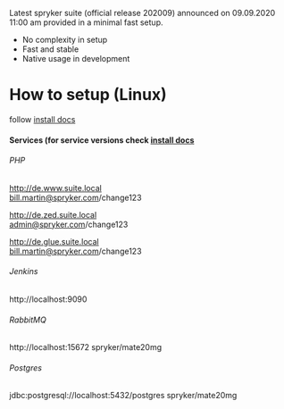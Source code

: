 Latest spryker suite (official release 202009) announced on 09.09.2020 11:00 am provided in a minimal fast setup.
 - No complexity in setup
 - Fast and stable
 - Native usage in development
 
# How to setup (Linux)
follow [install docs](docker/README.md)

#### Services (for service versions check [install docs](docker/docker-compose.yml)
###### PHP
http://de.www.suite.local <br/> bill.martin@spryker.com/change123

http://de.zed.suite.local <br/> admin@spryker.com/change123

http://de.glue.suite.local <br/> bill.martin@spryker.com/change123

###### Jenkins
http://localhost:9090

###### RabbitMQ
http://localhost:15672
spryker/mate20mg

###### Postgres
jdbc:postgresql://localhost:5432/postgres
spryker/mate20mg
